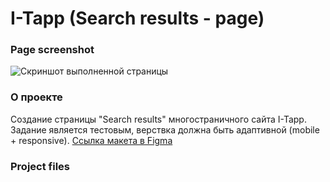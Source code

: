 # I-Tapp (Search results - page)

### Page screenshot
![Скриншот выполненной страницы](/путь/к/изображению.jpg)

### О проекте
Создание страницы "Search results" многостраничного сайта I-Tapp. Задание является тестовым, верствка должна быть адаптивной (mobile + responsive). [Ссылка макета в Figma](https://www.figma.com/file/HshoIju42mNauM4SxkPB4g/I-Tapp-Copy?node-id=115%3A1170 "Нужно нажать, чтобы перейти)")

### Project files